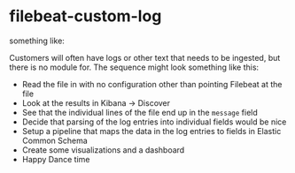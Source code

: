 # filebeat-custom-log

something like:

Customers will often have logs or other text that needs to be ingested, but there is no module for.  The sequence might look something like this:

 - Read the file in with no configuration other than pointing Filebeat at the file
 - Look at the results in Kibana -> Discover
 - See that the individual lines of the file end up in the `message` field
 - Decide that parsing of the log entries into individual fields would be nice
 - Setup a pipeline that maps the data in the log entries to fields in Elastic Common Schema
 - Create some visualizations and a dashboard
 - Happy Dance time
